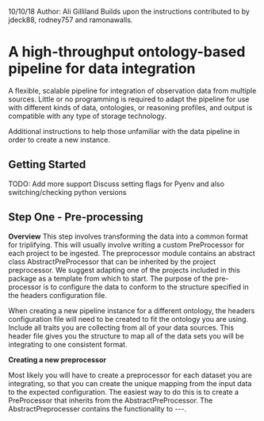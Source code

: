 10/10/18
Author: Ali Gilliland 
Builds upon the instructions contributed to by jdeck88, rodney757 and ramonawalls.

# A high-throughput ontology-based pipeline for data integration

A flexible, scalable pipeline for integration of observation data from multiple sources. Little or no programming is required to adapt the pipeline for use with different kinds of data, ontologies, or reasoning profiles, and output is compatible with any type of storage technology.

Additional instructions to help those unfamiliar with the data pipeline in order to create a new instance.

## Getting Started 
TODO: Add more support 
Discuss setting flags for Pyenv and also switching/checking python versions

## Step One - Pre-processing

**Overview**
This step involves transforming the data into a common format for triplifying. This will usually involve writing a custom PreProcessor for each project to be ingested. The preprocessor module contains an abstract class AbstractPreProcessor that can be inherited by the project preprocessor. We suggest adapting one of the projects included in this package as a template from which to start. The purpose of the pre-processor is to configure the data to conform to the structure specified in the headers configuration file.

When creating a new pipeline instance for a different ontology, the headers configuration file will need to be created to fit the ontology you are using. Include all traits you are collecting from all of your data sources. This header file gives you the structure to map all of the data sets you will be integrating to one consistent format. 

**Creating a new preprocessor** 

Most likely you will have to create a preprocessor for each dataset you are integrating, so that you can create the unique mapping from the input data to the expected configuration. The easiest way to do this is to create a PreProcessor that inherits from the AbstractPreProcessor. The AbstractPreprocesser contains the functionality to ---. 


